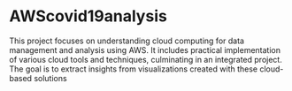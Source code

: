 # AWScovid19analysis
This project focuses on understanding cloud computing for data management and analysis using AWS. It includes practical implementation of various cloud tools and techniques, culminating in an integrated project. The goal is to extract insights from visualizations created with these cloud-based solutions
